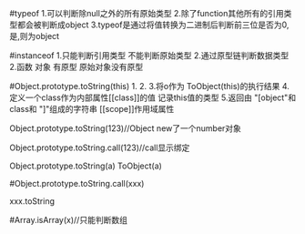 #typeof
1.可以判断除null之外的所有原始类型
2.除了function其他所有的引用类型都会被判断成object
3.typeof是通过将值转换为二进制后判断前三位是否为0,是,则为object


#instanceof
1.只能判断引用类型 不能判断原始类型
2.通过原型链判断数据类型
2.函数 对象 有原型 原始对象没有原型

#Object.prototype.toString(this)
1.
2.
3.将o作为 ToObject(this)的执行结果
4.定义一个class作为内部属性[[class]]的值 记录this值的类型
5.返回由 "[object"和class和 "]"组成的字符串
[[scope]]作用域属性

Object.prototype.toString(123)//Object new了一个number对象

Object.prototype.toString.call(123)//call显示绑定


Object.prototype.toString(a)
ToObject(a)

#Object.prototype.toString.call(xxx)

xxx.toString


#Array.isArray(x)//只能判断数组
